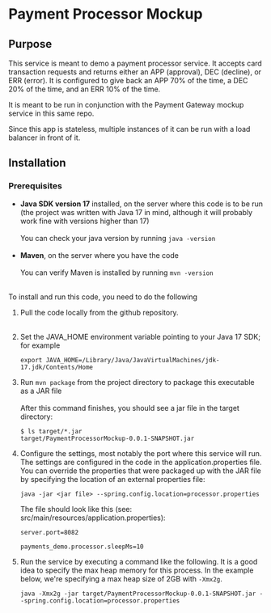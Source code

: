 # Payment Processor Mockup

## Purpose

This service is meant to demo a payment processor service.  It accepts card transaction requests and returns either an APP (approval), DEC (decline), or ERR (error).  It is configured to give back an APP 70% of the time, a DEC 20% of the time, and an ERR 10% of the time.

It is meant to be run in conjunction with the Payment Gateway mockup service in this same repo.

Since this app is stateless, multiple instances of it can be run with a load balancer in front of it.

## Installation

### Prerequisites

- **Java SDK version 17** installed, on the server where this code is to be run (the project was written with Java 17 in mind, although it will probably work fine with versions higher than 17)<br/><br/>You can check your java version by running `java -version`<br/><br/>
- **Maven**, on the server where you have the code<br/><br/>You can verify Maven is installed by running `mvn -version`<br/><br/>

To install and run this code, you need to do the following

1. Pull the code locally from the github repository.<br/><br/>

2. Set the JAVA_HOME environment variable pointing to your Java 17 SDK; for example

       export JAVA_HOME=/Library/Java/JavaVirtualMachines/jdk-17.jdk/Contents/Home

3. Run `mvn package` from the project directory to package this executable as a JAR file<br/><br/>After this command finishes, you should see a jar file in the target directory:

       $ ls target/*.jar
       target/PaymentProcessorMockup-0.0.1-SNAPSHOT.jar

4. Configure the settings, most notably the port where this service will run.  The settings are configured in the code in the application.properties file.  You can override the properties that were packaged up with the JAR file by specifying the location of an external properties file:

       java -jar <jar file> --spring.config.location=processor.properties

   The file should look like this (see: src/main/resources/application.properties):

       server.port=8082

       payments_demo.processor.sleepMs=10

5. Run the service by executing a command like the following.  It is a good idea to specify the max heap memory for this process.  In the example below, we're specifying a max heap size of 2GB with `-Xmx2g`.

       java -Xmx2g -jar target/PaymentProcessorMockup-0.0.1-SNAPSHOT.jar --spring.config.location=processor.properties